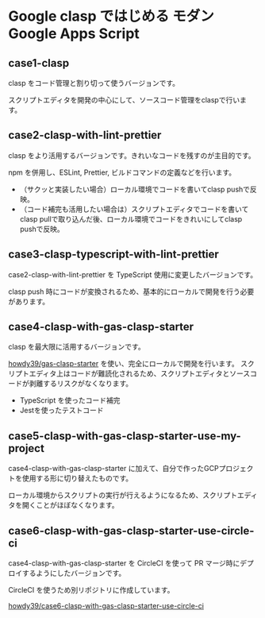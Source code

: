 # Google clasp ではじめる モダン Google Apps Script

## case1-clasp
clasp をコード管理と割り切って使うバージョンです。

スクリプトエディタを開発の中心にして、ソースコード管理をclaspで行います。


## case2-clasp-with-lint-prettier
clasp をより活用するバージョンです。きれいなコードを残すのが主目的です。

npm を併用し、ESLint, Prettier, ビルドコマンドの定義などを行います。

- （サクッと実装したい場合）ローカル環境でコードを書いてclasp pushで反映。
- （コード補完も活用したい場合は）スクリプトエディタでコードを書いてclasp pullで取り込んだ後、ローカル環境でコードをきれいにしてclasp pushで反映。

## case3-clasp-typescript-with-lint-prettier
case2-clasp-with-lint-prettier を TypeScript 使用に変更したバージョンです。

clasp push 時にコードが変換されるため、基本的にローカルで開発を行う必要があります。


## case4-clasp-with-gas-clasp-starter
clasp を最大限に活用するバージョンです。

[howdy39/gas-clasp-starter](https://github.com/howdy39/gas-clasp-starter) を使い、完全にローカルで開発を行います。
スクリプトエディタ上はコードが難読化されるため、スクリプトエディタとソースコードが剥離するリスクがなくなります。

- TypeScript を使ったコード補完
- Jestを使ったテストコード


## case5-clasp-with-gas-clasp-starter-use-my-project
case4-clasp-with-gas-clasp-starter に加えて、自分で作ったGCPプロジェクトを使用する形に切り替えたものです。

ローカル環境からスクリプトの実行が行えるようになるため、スクリプトエディタを開くことがほぼなくなります。


## case6-clasp-with-gas-clasp-starter-use-circle-ci
case4-clasp-with-gas-clasp-starter を CircleCI を使って PR マージ時にデプロイするようにしたバージョンです。

CircleCI を使うため別リポジトリに作成しています。

[howdy39/case6-clasp-with-gas-clasp-starter-use-circle-ci](https://github.com/howdy39/case6-clasp-with-gas-clasp-starter-use-circle-ci)

